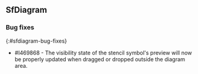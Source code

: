 ## SfDiagram

### Bug fixes
{:#sfdiagram-bug-fixes}

* \#I469868 - The visibility state of the stencil symbol's preview will now be properly updated when dragged or dropped outside the diagram area.